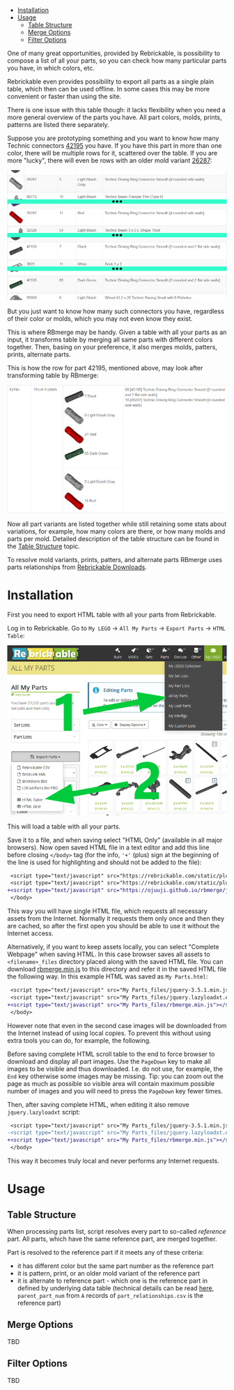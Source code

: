 
- [Installation](#installation)
- [Usage](#usage)
  - [Table Structure](#table-structure)
  - [Merge Options](#merge-options)
  - [Filter Options](#filter-options)

One of many great opportunities, provided by Rebrickable, is possibility to compose a list of all your parts, so you can check how many particular parts you have, in which colors, etc.

Rebrickable even provides possibility to export all parts as a single plain table, which then can be used offline. In some cases this may be more convenient or faster than using the site.

There is one issue with this table though: it lacks flexibility when you need a more general overview of the parts you have. All part colors, molds, prints, patterns are listed there separately.

Suppose you are prototyping something and you want to know how many Technic connectors <a href="https://rebrickable.com/parts/42195/">42195</a> you have. If you have this part in more than one color, there will be multiple rows for it, scattered over the table. If you are more "lucky", there will even be rows with an older mold variant <a href="https://rebrickable.com/parts/26287/">26287</a>:

![Example of original part 42195](img/example_42195_original.png)

But you just want to know how many such connectors you have, regardless of their color or molds, which you may not even know they exist.

This is where RBmerge may be handy. Given a table with all your parts as an input, it transforms table by merging all same parts with different colors together. Then, basing on your preference, it also merges molds, patters, prints, alternate parts.

This is how the row for part 42195, mentioned above, may look after transforming table by RBmerge:

![Example of merged part 42195](img/example_42195_merged.png)

Now all part variants are listed together while still retaining some stats about variations, for example, how many colors are there, or how many molds and parts per mold. Detailed description of the table structure can be found in the [Table Structure](#table-structure) topic.

To resolve mold variants, prints, patters, and alternate parts RBmerge uses parts relationships from [Rebrickable Downloads](https://rebrickable.com/downloads/).

# Installation

First you need to export HTML table with all your parts from Rebrickable.

Log in to Rebrickable. Go to `My LEGO` → `All My Parts` → `Export Parts` → `HTML Table`:

![How to export all parts as HTML table](img/export_parts.png)

This will load a table with all your parts.

Save it to a file, and when saving select "HTML Only" (available in all major browsers). Now open saved HTML file in a text editor and add this line before closing `</body>` tag (for the info, `'+'` (plus) sign at the beginning of the line is used for highlighting and should not be added to the file):

```diff
 <script type="text/javascript" src="https://rebrickable.com/static/plugins/jquery/jquery-3.5.1.min.js"></script>
 <script type="text/javascript" src="https://rebrickable.com/static/plugins/lazyload/jquery.lazyloadxt.extra.min.js"></script>
+<script type="text/javascript" src="https://ojuuji.github.io/rbmerge/js/rbmerge.min.js"></script>
 </body>
```

This way you will have single HTML file, which requests all necessary assets from the Internet. Normally it requests them only once and then they are cached, so after the first open you should be able to use it without the Internet access.

Alternatively, if you want to keep assets locally, you can select "Complete Webpage" when saving HTML. In this case browser saves all assets to `<filename>_files` directory placed along with the saved HTML file. You can download [rbmerge.min.js](js/rbmerge.min.js) to this directory and refer it in the saved HTML file the following way. In this example HTML was saved as `My Parts.html`:

```diff
 <script type="text/javascript" src="My Parts_files/jquery-3.5.1.min.js"></script>
 <script type="text/javascript" src="My Parts_files/jquery.lazyloadxt.extra.min.js"></script>
+<script type="text/javascript" src="My Parts_files/rbmerge.min.js"></script>
 </body>
```

However note that even in the second case images will be downloaded from the Internet instead of using local copies. To prevent this without using extra tools you can do, for example, the following.

Before saving complete HTML scroll table to the end to force browser to download and display all part images. Use the `PageDown` key to make all images to be visible and thus downloaded. I.e. do not use, for example, the `End` key otherwise some images may be missing. Tip: you can zoom out the page as much as possible so visible area will contain maximum possible number of images and you will need to press the `PageDown` key fewer times.

Then, after saving complete HTML, when editing it also remove `jquery.lazyloadxt` script:

```diff
 <script type="text/javascript" src="My Parts_files/jquery-3.5.1.min.js"></script>
-<script type="text/javascript" src="My Parts_files/jquery.lazyloadxt.extra.min.js"></script>
+<script type="text/javascript" src="My Parts_files/rbmerge.min.js"></script>
 </body>
```

This way it becomes truly local and never performs any Internet requests.

# Usage

## Table Structure

When processing parts list, script resolves every part to so-called _reference_ part. All parts, which have the same reference part, are merged together.

Part is resolved to the reference part if it meets any of these criteria:
- it has different color but the same part number as the reference part
- it is pattern, print, or an older mold variant of the reference part
- it is alternate to reference part - which one is the reference part in defined by underlying data table (technical details can be read [here](https://github.com/ojuuji/rbmerge/tree/master/tables), `parent_part_num` from `A` records of `part_relationships.csv` is the reference part)

## Merge Options

TBD

## Filter Options

TBD

